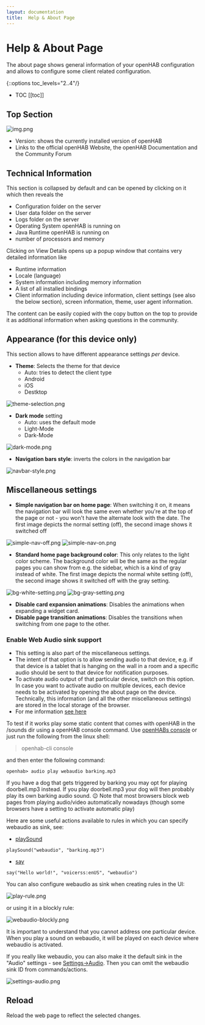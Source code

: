 ```yaml
---
layout: documentation
title:  Help & About Page
---
```


# Help & About Page

The about page shows general information of your openHAB configuration and  allows to configure some client related configuration.

{::options toc_levels="2..4"/}

- TOC
  [[toc]]

## Top Section

![img.png](images/about-top-section.png)

- Version: shows the currently installed version of openHAB
- Links to the official openHAB Website, the openHAB Documentation and the Community Forum

## Technical Information

This section is collapsed by default and can be opened by clicking on it which then reveals the

- Configuration folder on the server
- User data folder on the server
- Logs folder on the server
- Operating System openHAB is running on
- Java Runtime openHAB is running on
- number of processors and memory

Clicking on View Details opens up a popup window that contains very detailed information like

- Runtime information
- Locale (language)
- System information including memory information
- A list of all installed bindings
- Client information including device information, client settings (see also the below section), screen information, theme, user agent information.

The content can be easily copied with the copy button on the top to provide it as additional information when asking questions in the community.

## Appearance (for this device only)

This section allows to have different appearance settings _per_ device.

- **Theme**: Selects the theme for that device
  - Auto: tries to detect the client type
  - Android
  - iOS
  - Destktop

![theme-selection.png](images/theme-selection.png)

- **Dark mode** setting
  - Auto: uses the default mode
  - Light-Mode
  - Dark-Mode

![dark-mode.png](images/dark-mode.png)

- **Navigation bars style**: inverts the colors in the navigation bar

![navbar-style.png](images/navbar-style.png)

## Miscellaneous settings

- **Simple navigation bar on home page**: When switching it on, it means the navigation bar will look the same even whether you're at the top of the page or not - you won't have the alternate look with the date.
The first image depicts the normal setting (off), the second image shows it switched off

![simple-nav-off.png](images/simple-nav-off.png) ![simple-nav-on.png](images/simple-nav-on.png)

- **Standard home page background color**: This only relates to the light color scheme.
The background color will be the same as the regular pages you can show from e.g. the sidebar, which is a kind of gray instead of white.
The first image depicts the normal white setting (off), the second image shows it switched off with the gray setting.

![bg-white-setting.png](images/bg-white-setting.png) ![bg-gray-setting.png](images/bg-gray-setting.png)

- **Disable card expansion animations**: Disables the animations when expanding a widget card.
- **Disable page transition animations**: Disables the transitions when switching from one page to the other.

### Enable Web Audio sink support

- This setting is also part of the miscellaneous settings.
- The intent of that option is to allow sending audio to that device, e.g. if that device is a tablet that is hanging on the wall in a room and a specific audio should be sent to that device for notification purposes.
- To activate audio output of that particular device, switch on this option.
In case you want to activate audio on multiple devices, each device needs to be activated by opening the about page on the device.
Technically, this information (and all the other miscellaneous settings) are stored in the local storage of the browser.
- For me information [see here](https://github.com/openhab/openhab-webui/pull/1422)

To test if it works play some static content that comes with openHAB in the /sounds dir using a openHAB console command.
Use [openHABs console](/administration/console.html#using-the-console) or just run the following from the linux shell:

> openhab-cli console

and then enter the following command:

```text
openhab> audio play webaudio barking.mp3
```

If you have a dog that gets triggered by barking you may opt for playing doorbell.mp3 instead.
If you play doorbell.mp3 your dog will then probably play its own barking audio sound. 😉
Note that most browsers block web pages from playing audio/video automatically nowadays (though some browsers have a setting to activate automatic play)

Here are some useful actions available to rules in which you can specify webaudio as sink, see:

- [playSound](/docs/configuration/multimedia.html#actions-2)

```text
playSound("webaudio", "barking.mp3")
```

- [say](/docs/configuration/multimedia.html#actions-3)

```text
say("Hello world!", "voicerss:enUS", "webaudio")
```

You can also configure webaudio as sink when creating rules in the UI:

![play-rule.png](images/play-rule.png)

or using it in a blockly rule:

![webaudio-blockly.png](images/webaudio-blockly.png)

It is important to understand that you cannot address one particular device.
When you play a sound on webaudio, it will be played on each device where webaudio is activated.

If you really like webaudio, you can also make it the default sink in the "Audio" settings - see [Settings->Audio](/docs/settings/services_system.html#Audio).
Then you can omit the webaudio sink ID from commands/actions.

![settings-audio.png](images/settings-audio.png)

## Reload

Reload the web page to reflect the selected changes.
